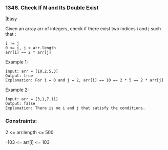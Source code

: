 ### 1346. Check If N and Its Double Exist
|Easy


Given an array arr of integers, check if there exist two indices i and j such that :
```
i != j
0 <= i, j < arr.length
arr[i] == 2 * arr[j]
``` 

Example 1:
```
Input: arr = [10,2,5,3]
Output: true
Explanation: For i = 0 and j = 2, arr[i] == 10 == 2 * 5 == 2 * arr[j]
```
Example 2:
```
Input: arr = [3,1,7,11]
Output: false
Explanation: There is no i and j that satisfy the conditions.
```

### Constraints:

2 <= arr.length <= 500

-103 <= arr[i] <= 103
